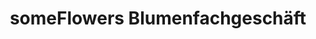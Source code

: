 ---
title: "someFlowers Blumenfachgeschäft"
url: /plauen/someflowers-blumenfachgeschaeft/
shop: Blumen
---